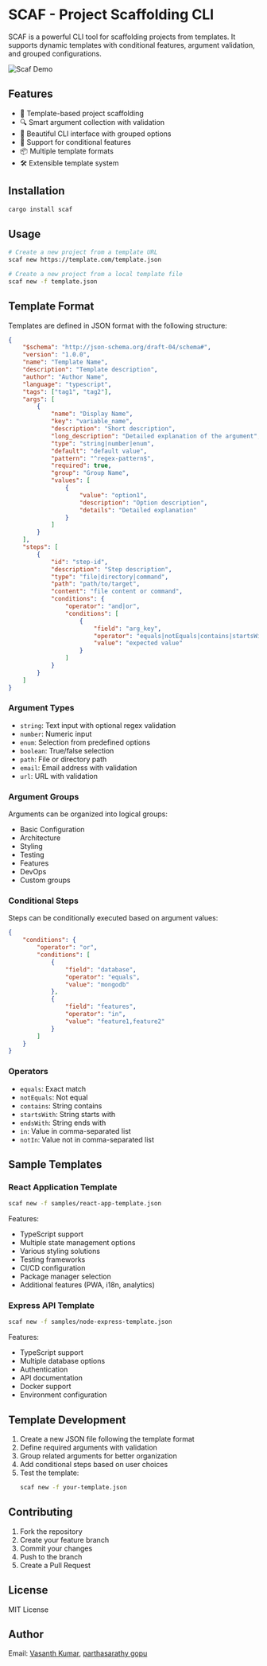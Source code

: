 # SCAF - Project Scaffolding CLI

SCAF is a powerful CLI tool for scaffolding projects from templates. It supports dynamic templates with conditional features, argument validation, and grouped configurations.

![Scaf Demo](https://media.giphy.com/media/v1.Y2lkPTc5MGI3NjExZmR4azNhdTVyMXd0MGhvc2oyNDBzaXZtZnI3cjRneWVsZHZ1NWE5aSZlcD12MV9naWZzX3NlYXJjaCZjdD1n/TXJiSN8vCERuE/giphy.gif)

## Features

- 🎯 Template-based project scaffolding
- 🔍 Smart argument collection with validation
- 🎨 Beautiful CLI interface with grouped options
- 🔄 Support for conditional features
- 📦 Multiple template formats
- 🛠️ Extensible template system

## Installation

```bash
cargo install scaf
```

## Usage

```bash
# Create a new project from a template URL
scaf new https://template.com/template.json

# Create a new project from a local template file
scaf new -f template.json
```

## Template Format

Templates are defined in JSON format with the following structure:

```json
{
    "$schema": "http://json-schema.org/draft-04/schema#",
    "version": "1.0.0",
    "name": "Template Name",
    "description": "Template description",
    "author": "Author Name",
    "language": "typescript",
    "tags": ["tag1", "tag2"],
    "args": [
        {
            "name": "Display Name",
            "key": "variable_name",
            "description": "Short description",
            "long_description": "Detailed explanation of the argument",
            "type": "string|number|enum",
            "default": "default value",
            "pattern": "^regex-pattern$",
            "required": true,
            "group": "Group Name",
            "values": [
                {
                    "value": "option1",
                    "description": "Option description",
                    "details": "Detailed explanation"
                }
            ]
        }
    ],
    "steps": [
        {
            "id": "step-id",
            "description": "Step description",
            "type": "file|directory|command",
            "path": "path/to/target",
            "content": "file content or command",
            "conditions": {
                "operator": "and|or",
                "conditions": [
                    {
                        "field": "arg_key",
                        "operator": "equals|notEquals|contains|startsWith|endsWith|in|notIn",
                        "value": "expected value"
                    }
                ]
            }
        }
    ]
}
```

### Argument Types

- `string`: Text input with optional regex validation
- `number`: Numeric input
- `enum`: Selection from predefined options
- `boolean`: True/false selection
- `path`: File or directory path
- `email`: Email address with validation
- `url`: URL with validation

### Argument Groups

Arguments can be organized into logical groups:
- Basic Configuration
- Architecture
- Styling
- Testing
- Features
- DevOps
- Custom groups

### Conditional Steps

Steps can be conditionally executed based on argument values:

```json
{
    "conditions": {
        "operator": "or",
        "conditions": [
            {
                "field": "database",
                "operator": "equals",
                "value": "mongodb"
            },
            {
                "field": "features",
                "operator": "in",
                "value": "feature1,feature2"
            }
        ]
    }
}
```

### Operators

- `equals`: Exact match
- `notEquals`: Not equal
- `contains`: String contains
- `startsWith`: String starts with
- `endsWith`: String ends with
- `in`: Value in comma-separated list
- `notIn`: Value not in comma-separated list

## Sample Templates

### React Application Template
```bash
scaf new -f samples/react-app-template.json
```
Features:
- TypeScript support
- Multiple state management options
- Various styling solutions
- Testing frameworks
- CI/CD configuration
- Package manager selection
- Additional features (PWA, i18n, analytics)

### Express API Template
```bash
scaf new -f samples/node-express-template.json
```
Features:
- TypeScript support
- Multiple database options
- Authentication
- API documentation
- Docker support
- Environment configuration

## Template Development

1. Create a new JSON file following the template format
2. Define required arguments with validation
3. Group related arguments for better organization
4. Add conditional steps based on user choices
5. Test the template:
   ```bash
   scaf new -f your-template.json
   ```

## Contributing

1. Fork the repository
2. Create your feature branch
3. Commit your changes
4. Push to the branch
5. Create a Pull Request

## License

MIT License

## Author

Email: [Vasanth Kumar](mailto:itsparser@gmail.com), [parthasarathy gopu](mailto:parthasarathygopu@gmail.com)
